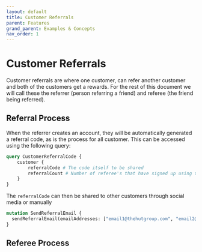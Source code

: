```yaml
---
layout: default
title: Customer Referrals
parent: Features
grand_parent: Examples & Concepts
nav_order: 1
---
```


# Customer Referrals
Customer referrals are where one customer, can refer another customer and both of the customers get a rewards. For the rest of this document we will call these the referrer (person referring a friend) and referee (the friend being referred).


## Referral Process
When the referrer creates an account, they will be automatically generated a referral code, as is the process for all customer. This can be accessed using the following query:

```graphql
query CustomerReferralCode {
    customer {
        referralCode # The code itself to be shared
        referralCount # Number of referee's that have signed up using this referrers code
    }
}
```

The `referralCode` can then be shared to other customers through social media or manually 

```graphql
mutation SendReferralEmail {
  sendReferralEmail(emailAddresses: ["email1@thehutgroup.com", "email2@thehutgroup.com"])
}
```

## Referee Process